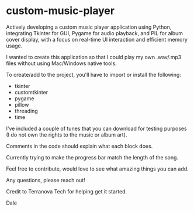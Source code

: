 # custom-music-player
Actively developing a custom music player application using Python, integrating Tkinter for GUI, Pygame for audio playback, and PIL for album cover display, with a focus on real-time UI interaction and efficient memory usage. 

I wanted to create this application so that I could play my own .wav/.mp3 files without using Mac/Windows native tools. 

To create/add to the project, you'll have to import or install the following:

* tkinter
* customtkinter
* pygame
* pillow
* threading
* time

I've included a couple of tunes that you can download for testing purposes (I do not own the rights to the music or album art). 

Comments in the code should explain what each block does. 

Currently trying to make the progress bar match the length of the song. 

Feel free to contribute, would love to see what amazing things you can add. 

Any questions, please reach out!

Credit to Terranova Tech for helping get it started.

Dale
